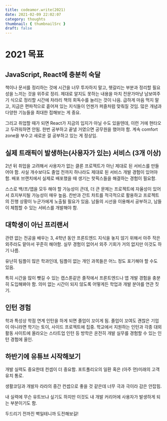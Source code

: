 ```yaml
---
title: codeamor.write(2021)
date: 2021-02-09 22:02:07
category: thoughts
thumbnail: { thumbnailSrc }
draft: false
---
```


# **2021 목표**

## **JavaScript, React에 충분히 숙달**

책이나 문서를 정리하는 것에 시간을 너무 투자하지 말고, 헷갈리는 부분과 정리할 필요성을 느끼는 것을 위주로 정리. 제대로 알지도 못하는 내용을 마치 전문가마냥 남보여주기 식으로 정리할 시간에 차라리 책의 회독수를 늘리는 것이 나음.
급하게 마음 먹지 말고, 지금은 편파적으로 흩어져 있는 지식들이 언젠가 퍼즐처럼 맞춰질 것임. 많은 개념과 다양한 기능들을 최대한 접해보는 게 중요.

그리고 취업할 때가 되면 React가 지금의 입지가 아닐 수도 있을텐데, 이런 거에 현타오고 두려워하면 안됨. 한번 공부하고 끝낼 거였으면 공무원을 했어야 함. 계속 comfort zone을 부수고 새로운 걸 공부하고 있는 게 정상임.

## **실제 트래픽이 발생하는(사용자가 있는) 서비스 (3개 이상)**

2년 뒤 취업을 고려해서 사용자가 없는 클론 프로젝트가 아닌 제대로 된 서비스를 만들어야 함. 사실 개수보다도 졸업 전까지 하나라도 제대로 된 서비스 개발 경험이 있어야 함. 배포 브랜치에서 실제로 배포했을 때 생기는 핫픽스들을 해결하는 경험이 필요함.

스스로 백/프/앱을 모두 해야 할 가능성이 큰데, 더 큰 문제는 프로젝트에 자율성이 있어서 흐지부지될 가능성이 매우 높음.
칸반과 간트 차트를 적극적으로 활용하고 프로젝트의 진행 상황이 누군가에게 노출될 필요가 있음.
남들의 시선을 이용해서 공부하고, 남들이 체험할 수 있는 서비스를 개발해야 함.

## **대학생이 아닌 프리랜서**

관련 없는 전공을 배우는 3, 4학년 동안 프론트엔드 지식을 놓지 않기 위해서 아주 작은 외주라도 맡아서 꾸준히 해야함. 실무 경험이 없어서 외주 기회가 거의 없지만 이것도 하기 나름.

유난히 팀플이 많은 학과인데, 팀플이 없는 개인 과목들은 어느 정도 포기해야 할 수도 있음.

특히 시간을 많이 뺏길 수 있는 캡스톤같은 졸작에서 프론트엔드나 앱 개발 경험을 충분히 도입해봐야 함.
의미 없는 시간이 되지 않도록 어떻게든 학업과 개발 분야를 연관 짓기.

## **인턴 경험**

학과 특성상 학점 연계 인턴을 하게 되면 졸업이 꼬이게 됨. 졸업이 꼬여도 괜찮은 기업이 아니라면 학기는 토이, 사이드 프로젝트에 집중.
학교에서 지원하는 인턴과 각종 대외활동 사이트에 올라오는 스타트업 인턴 등 방학은 온전히 개발 실무를 경험할 수 있는 인턴 경험에 올인.

## **하반기에 유튜브 시작해보기**

개발 실력도 중요한데 컨셉이 더 중요함.
포트폴리오의 일환 혹은 (아주 먼)미래의 고객 유치 통로.

생활코딩과 개발자 라라의 중간 컨셉으로 좋을 것 같은데 너무 극과 극이라 감은 안잡힘.

내 실력에 무슨 유트브냐 싶기도 하지만 이것도 내 개발 커리어에 사용자가 발생하게 되는 부분이기도 함.

두드리기 전까진 벽일테니까 도전해보길!
